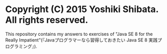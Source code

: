 # Copyright (C) 2015 Yoshiki Shibata. All rights reserved.

This repository contains my answers to exercises of "Java SE 8 for the Really Impatient"(『Javaプログラマーなら習得しておきたい Java SE 8 実践プログラミング』).
